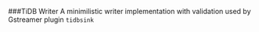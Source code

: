 ###TiDB Writer 
A minimilistic writer implementation with validation used by Gstreamer plugin `tidbsink`